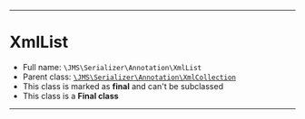 ***

# XmlList

* Full name: `\JMS\Serializer\Annotation\XmlList`
* Parent class: [`\JMS\Serializer\Annotation\XmlCollection`](./XmlCollection.md)
* This class is marked as **final** and can't be subclassed
* This class is a **Final class**

***

